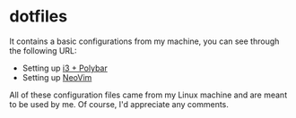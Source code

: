 # dotfiles

It contains a basic configurations from my machine, you can see through the following URL:

- Setting up [i3 + Polybar](https://github.com/nubilfi/dotfiles/tree/master/i3wm-polybar)
- Setting up [NeoVim](https://github.com/nubilfi/dotfiles/tree/master/vim)

All of these configuration files came from my Linux machine and are meant to be used by me. Of course, I'd appreciate any comments.
